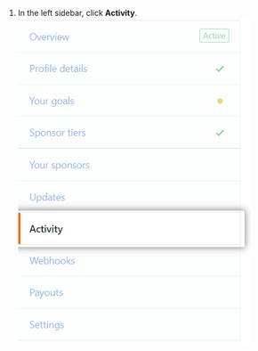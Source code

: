 1. In the left sidebar, click **Activity**.
  ![Activity tab](/assets/images/help/sponsors/activity-tab.png)
